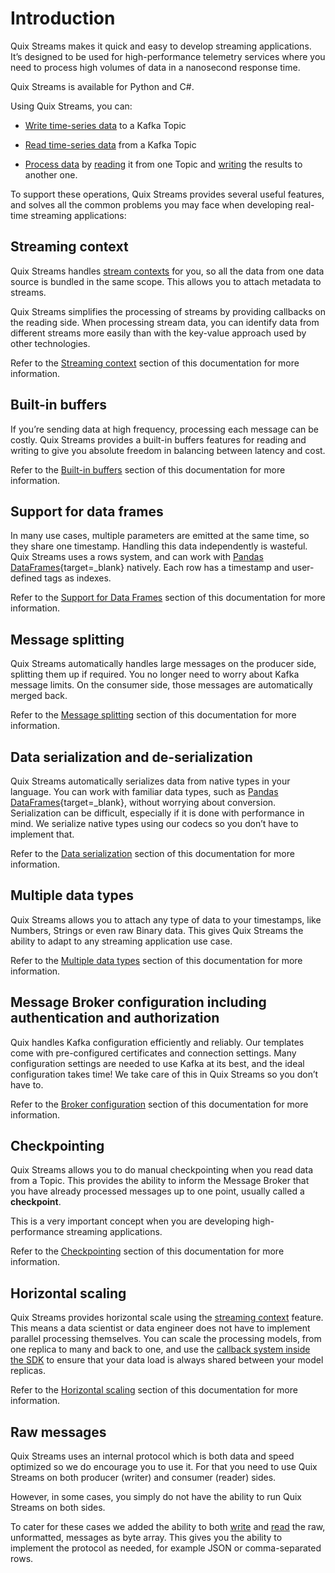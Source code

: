 # Introduction

Quix Streams makes it quick and easy to develop streaming applications. It’s designed to be used for high-performance telemetry services where you need to process high volumes of data in a nanosecond response time.

Quix Streams is available for Python and C\#.

Using Quix Streams, you can:

  - [Write time-series data](/sdk/write) to a Kafka Topic

  - [Read time-series data](/sdk/read) from a Kafka Topic

  - [Process data](/sdk/process) by [reading](/sdk/read) it from one
    Topic and [writing](/sdk/write) the results to another one.

To support these operations, Quix Streams provides several useful features, and solves all the common problems you may face when developing real-time streaming applications:

## Streaming context

Quix Streams handles [stream contexts](/sdk/features/streaming-context) for you, so all the data from one data source is bundled in the same scope. This allows you to attach metadata to streams.

Quix Streams simplifies the processing of streams by providing callbacks on the reading side. When processing stream data, you can identify data from different streams more easily than with the key-value approach used by other technologies.

Refer to the [Streaming context](/sdk/features/streaming-context) section of this documentation for more information.

## Built-in buffers

If you’re sending data at high frequency, processing each message can be costly. Quix Streams provides a built-in buffers features for reading and writing to give you absolute freedom in balancing between latency and cost.

Refer to the [Built-in buffers](/sdk/features/builtin-buffers) section of this documentation for more information.

## Support for data frames

In many use cases, multiple parameters are emitted at the same time, so they share one timestamp. Handling this data independently is wasteful. Quix Streams uses a rows system, and can work with [Pandas DataFrames](https://pandas.pydata.org/docs/user_guide/dsintro.html#dataframe){target=_blank} natively. Each row has a timestamp and user-defined tags as indexes.

Refer to the [Support for Data Frames](/sdk/features/data-frames) section of this documentation for more information.

## Message splitting

Quix Streams automatically handles large messages on the producer side, splitting them up if required. You no longer need to worry about Kafka message limits. On the consumer side, those messages are automatically merged back.

Refer to the [Message splitting](/sdk/features/message-splitting) section of this documentation for more information.

## Data serialization and de-serialization

Quix Streams automatically serializes data from native types in your language. You can work with familiar data types, such as [Pandas DataFrames](https://pandas.pydata.org/docs/user_guide/dsintro.html#dataframe){target=_blank}, without worrying about conversion. Serialization can be difficult, especially if it is done with performance in mind. We serialize native types using our codecs so you don’t have to implement that.

Refer to the [Data serialization](/sdk/features/data-serialization) section of this documentation for more information.

## Multiple data types

Quix Streams allows you to attach any type of data to your timestamps, like Numbers, Strings or even raw Binary data. This gives Quix Streams the ability to adapt to any streaming application use case.

Refer to the [Multiple data types](/sdk/features/multiple-data-types) section of this documentation for more information.

## Message Broker configuration including authentication and authorization

Quix handles Kafka configuration efficiently and reliably. Our templates come with pre-configured certificates and connection settings. Many configuration settings are needed to use Kafka at its best, and the ideal configuration takes time\! We take care of this in Quix Streams so you don’t have to.

Refer to the [Broker configuration](/sdk/features/broker-configuration) section of this documentation for more information.

## Checkpointing

Quix Streams allows you to do manual checkpointing when you read data from a Topic. This provides the ability to inform the Message Broker that you have already processed messages up to one point, usually called a **checkpoint**.

This is a very important concept when you are developing high-performance streaming applications.

Refer to the [Checkpointing](/sdk/features/checkpointing) section of this documentation for more information.

## Horizontal scaling

Quix Streams provides horizontal scale using the [streaming context](/sdk/features/streaming-context) feature. This means a data scientist or data engineer does not have to implement parallel processing themselves. You can scale the processing models, from one replica to many and back to one, and use the [callback system inside the SDK](/sdk/read#_parallel_processing) to ensure that your data load is always shared between your model replicas.

Refer to the [Horizontal scaling](/sdk/features/horizontal-scaling) section of this documentation for more information.

## Raw messages

Quix Streams uses an internal protocol which is both data and speed optimized so we do encourage you to use it. For that you need to use Quix Streams on both producer (writer) and consumer (reader) sides.

However, in some cases, you simply do not have the ability to run Quix Streams on both sides.

To cater for these cases we added the ability to both [write](/sdk/write#write-raw-kafka-messages) and [read](/sdk/read#read-raw-kafka-messages) the raw, unformatted, messages as byte array. This gives you the ability to implement the protocol as needed, for example JSON or comma-separated rows.
